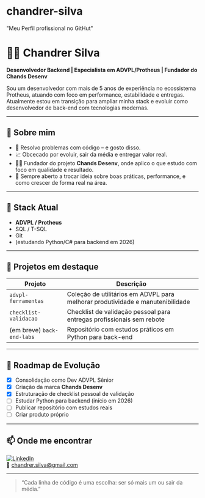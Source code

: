 # chandrer-silva
"Meu Perfil profissional no GitHut"

# 👨‍💻 Chandrer Silva

**Desenvolvedor Backend | Especialista em ADVPL/Protheus | Fundador do Chands Desenv**

Sou um desenvolvedor com mais de 5 anos de experiência no ecossistema Protheus, atuando com foco em performance, estabilidade e entregas.
Atualmente estou em transição para ampliar minha stack e evoluir como desenvolvedor de back-end com tecnologias modernas.

---

## 🚀 Sobre mim

- 🔧 Resolvo problemas com código – e gosto disso.
- 📈 Obcecado por evoluir, sair da média e entregar valor real.
- 👨‍💼 Fundador do projeto **Chands Desenv**, onde aplico o que estudo com foco em qualidade e resultado.
- 💬 Sempre aberto a trocar ideia sobre boas práticas, performance, e como crescer de forma real na área.

---

## 🧠 Stack Atual

- **ADVPL / Protheus**
- SQL / T-SQL
- Git
- (estudando Python/C# para backend em 2026)

---

## 📘 Projetos em destaque

| Projeto | Descrição |
|--------|-----------|
| `advpl-ferramentas` | Coleção de utilitários em ADVPL para melhorar produtividade e manutenibilidade |
| `checklist-validacao` | Checklist de validação pessoal para entregas profissionais sem rebote |
| (em breve) `back-end-labs` | Repositório com estudos práticos em Python para back-end |

---

## 🌱 Roadmap de Evolução

- [x] Consolidação como Dev ADVPL Sênior
- [x] Criação da marca **Chands Desenv**
- [x] Estruturação de checklist pessoal de validação
- [ ] Estudar Python para backend (início em 2026)
- [ ] Publicar repositório com estudos reais
- [ ] Criar produto próprio

---

## 📫 Onde me encontrar

[![LinkedIn](https://img.shields.io/badge/-LinkedIn-0A66C2?style=flat-square&logo=linkedin&logoColor=white)](https://www.linkedin.com/in/chandrer-silva-b9758623/)  
📧 chandrer.silva@gmail.com

---

> “Cada linha de código é uma escolha: ser só mais um ou sair da média.”
